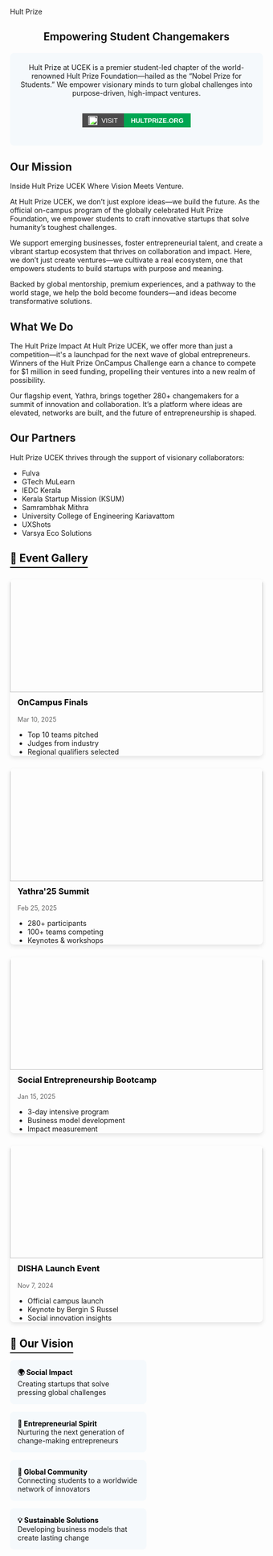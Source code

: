 Hult Prize

## <span style="color: black; font-weight: 600;text-align: center; display:block;">Empowering Student Changemakers</span>

<div style="background: #f5f9fc; padding: 20px; border-radius: 8px; margin: 20px 0; text-align: center; display:flex; flex-direction:column; align-items:center;">
Hult Prize at UCEK is a premier student-led chapter of the world-renowned Hult Prize Foundation—hailed as the “Nobel Prize for Students.” We empower visionary minds to turn global challenges into purpose-driven, high-impact ventures.

<a href="https://www.hultprize.org/" style="text-decoration: none; font-family: sans-serif; margin:2rem 0 1rem 0;">
  <span style="display: inline-flex; height: 28px; overflow: hidden; font-size: 13px; font-weight: bold; text-transform: uppercase;">
    <span style="background-color: #4b4b4b; color: white; display: flex; align-items: center; padding: 0 12px; font-weight:500;">
    <img src='/logos/hult.png' alt="Hult Prize Logo" style="height: 18px; margin-right: 8px; filter: brightness(150%);"/>
      Visit
    </span>
    <span style="background-color:#00A651; color: white; display: flex; align-items: center; padding: 0 14px; font-weight:700;">
      HULTPRIZE.ORG
    </span>
  </span>
</a>

</div>

## Our Mission

Inside Hult Prize UCEK
Where Vision Meets Venture.

At Hult Prize UCEK, we don’t just explore ideas—we build the future. As the official on-campus program of the globally celebrated Hult Prize Foundation, we empower students to craft innovative startups that solve humanity’s toughest challenges.

We support emerging businesses, foster entrepreneurial talent, and create a vibrant startup ecosystem that thrives on collaboration and impact. Here, we don’t just create ventures—we cultivate a real ecosystem, one that empowers students to build startups with purpose and meaning.

Backed by global mentorship, premium experiences, and a pathway to the world stage, we help the bold become founders—and ideas become transformative solutions.


## What We Do

The Hult Prize Impact
At Hult Prize UCEK, we offer more than just a competition—it's a launchpad for the next wave of global entrepreneurs. Winners of the Hult Prize OnCampus Challenge earn a chance to compete for $1 million in seed funding, propelling their ventures into a new realm of possibility.

Our flagship event, Yathra, brings together 280+ changemakers for a summit of innovation and collaboration. It’s a platform where ideas are elevated, networks are built, and the future of entrepreneurship is shaped.


## Our Partners

Hult Prize UCEK thrives through the support of visionary collaborators:
- Fulva
- GTech MuLearn
- IEDC Kerala
- Kerala Startup Mission (KSUM)
- Samrambhak Mithra
- University College of Engineering Kariavattom
- UXShots
- Varsya Eco Solutions


## <span style="color: black; border-bottom: 2px solid black; padding-bottom: 5px;">🌟 Event Gallery</span>

<div style="display: grid; grid-template-columns: repeat(auto-fill, minmax(300px, 1fr)); gap: 25px; margin: 30px 0;">

<div style="border-radius: 8px; overflow: hidden; box-shadow: 0 4px 8px rgba(0,0,0,0.1);">
<img src="/clubs/finale.jpg" alt="OnCampus Finals" style="width: 100%;margin:-26px 0px 10px 0px; height: 250px; object-fit: cover;">
<div style="padding:0px 15px;">
<h3 style="margin-top: 0; color: black;">OnCampus Finals</h3>
<p style="color: #666; font-size: 0.9em;">Mar 10, 2025</p>
<ul style="padding-left: 20px; margin-bottom: 0;">
<li>Top 10 teams pitched</li>
<li>Judges from industry</li>
<li>Regional qualifiers selected</li>
</ul>
</div>
</div>

<div style="border-radius: 8px; overflow: hidden; box-shadow: 0 4px 8px rgba(0,0,0,0.1);">
<img src="/clubs/yathra.jpg" alt="Yathra'25 Summit" style="width: 100%;margin:-26px 0px 10px 0px; height: 250px; object-fit: scale-down; object-position:50% 26px">
<div style="padding:0px 15px;">
<h3 style="margin-top: 0; color: black;">Yathra'25 Summit</h3>
<p style="color: #666; font-size: 0.9em;">Feb 25, 2025</p>
<ul style="padding-left: 20px; margin-bottom: 0;">
<li>280+ participants</li>
<li>100+ teams competing</li>
<li>Keynotes & workshops</li>
</ul>
</div>
</div>

<div style="border-radius: 8px; overflow: hidden; box-shadow: 0 4px 8px rgba(0,0,0,0.1);">
<img src="/clubs/bootcamp.jpg" alt="Social Entrepreneurship Bootcamp" style="width: 100%;margin:-26px 0px 10px 0px; height: 250px; object-fit: contain;">
<div style="padding:0px 15px;">
<h3 style="margin-top: 0; color: black;">Social Entrepreneurship Bootcamp</h3>
<p style="color: #666; font-size: 0.9em;">Jan 15, 2025</p>
<ul style="padding-left: 20px; margin-bottom: 0;">
<li>3-day intensive program</li>
<li>Business model development</li>
<li>Impact measurement</li>
</ul>
</div>
</div>

<div style="border-radius: 8px; overflow: hidden; box-shadow: 0 4px 8px rgba(0,0,0,0.1);">
<img src="/clubs/disha.jpg" alt="DISHA Launch Event" style="width: 100%;margin:-26px 0px 10px 0px; height: 250px; object-fit: cover; object-position:50% 10px">
<div style="padding:0px 15px;">
<h3 style="margin-top: 0; color: black;">DISHA Launch Event</h3>
<p style="color: #666; font-size: 0.9em;">Nov 7, 2024</p>
<ul style="padding-left: 20px; margin-bottom: 0;">
<li>Official campus launch</li>
<li>Keynote by Bergin S Russel</li>
<li>Social innovation insights</li>
</ul>
</div>
</div>

</div>

## <span style="color: black; border-bottom: 2px solid black; padding-bottom: 5px;">🔭 Our Vision</span>

<div style="display: flex; flex-wrap: wrap; justify-content: space-between; margin: 20px 0;">
<div style="width: 48%; background: #f5f9fc; padding: 15px; border-radius: 8px; margin-bottom: 15px;">
<strong style="color: black;">🌍 Social Impact</strong><br>
Creating startups that solve pressing global challenges
</div>

<div style="width: 48%; background: #f5f9fc; padding: 15px; border-radius: 8px; margin-bottom: 15px;">
<strong style="color: black;">🚀 Entrepreneurial Spirit</strong><br>
Nurturing the next generation of change-making entrepreneurs
</div>

<div style="width: 48%; background: #f5f9fc; padding: 15px; border-radius: 8px; margin-bottom: 15px;">
<strong style="color: black;">🤝 Global Community</strong><br>
Connecting students to a worldwide network of innovators
</div>

<div style="width: 48%; background: #f5f9fc; padding: 15px; border-radius: 8px; margin-bottom: 15px;">
<strong style="color: black;">💡 Sustainable Solutions</strong><br>
Developing business models that create lasting change
</div>
</div>